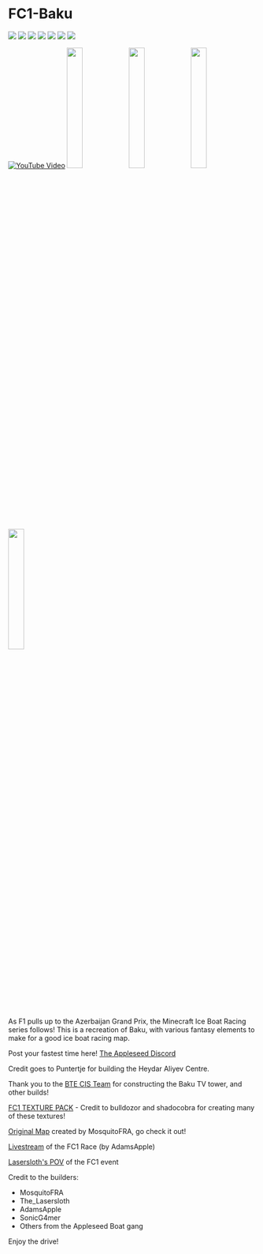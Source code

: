 # FC1-Baku

[![][badge-dl]][dl-latest]
[![][badge-planetmc]][planetmc]
[![][badge-discord]][join-discord] 
[![][badge-patreon]][patreon]
[![][badge-youtube]][youtube]
[![][badge-twitch]][twitch]
[![][badge-twitter]][twitter]


[![YouTube Video][yt-thumbnail]][yt-vidlink]
<img src="https://user-images.githubusercontent.com/96582306/174648427-4598a523-57ad-4f9e-b51e-81bf93c29d0a.png" width="25%"></img><img src="https://user-images.githubusercontent.com/96582306/174648525-ef4fffa3-8795-4efe-8874-021363bb8307.png" width="25%"></img><img src="https://user-images.githubusercontent.com/96582306/174648147-69d32dde-71ed-4d20-aeec-f24e8226cde5.png" width="25%"></img><img src="https://user-images.githubusercontent.com/96582306/174647989-4aa973e8-62a0-42b9-a652-4b146ff4de17.png" width="25%"></img>


As F1 pulls up to the Azerbaijan Grand Prix, the Minecraft Ice Boat Racing series follows! This is a recreation of Baku, with various fantasy elements to make for a good ice boat racing map.

Post your fastest time here! [The Appleseed Discord][join-discord]

Credit goes to Puntertje for building the Heydar Aliyev Centre.

Thank you to the [BTE CIS Team](https://discord.com/invite/hwkhefs) for constructing the Baku TV tower, and other builds! 

[FC1 TEXTURE PACK][dl-texture] - Credit to bulldozor and shadocobra for creating many of these textures!

[Original Map](https://www.planetminecraft.com/project/baku-city-circuit-azerbaijan-1-12/) created by MosquitoFRA, go check it out!

[Livestream](https://youtu.be/4JZ9-H-OubM) of the FC1 Race (by AdamsApple)

[Lasersloth's POV](https://youtu.be/ypGMGKmPTjM) of the FC1 event

Credit to the builders:
- MosquitoFRA
- The_Lasersloth
- AdamsApple
- SonicG4mer
- Others from the Appleseed Boat gang

Enjoy the drive!


<!-- link refrences (repo-specific)-->
[dl-latest]: https://github.com/FormulaCraftOne/FC1-Baku/releases/latest/download/FC1-Baku.zip
[planetmc]: https://www.planetminecraft.com/project/baku-5607957/
[yt-vidlink]: https://www.youtube.com/watch?v=4JZ9-H-OubM
[yt-thumbnail]: https://img.youtube.com/vi/4JZ9-H-OubM/maxresdefault.jpg


<!-- link refrences (not repo-specific)-->
[dl-texture]:   https://github.com/FormulaCraftOne/FC1-TexturePack/releases/latest/download/FC1.TexturePack.zip
[join-discord]: https://discord.gg/paeBnG8Csd
[twitter]:      https://twitter.com/AdamsApplesPie
[twitch]:       https://www.twitch.tv/adamsapplelive
[youtube]:      https://www.youtube.com/c/AdamsApples
[patreon]:      https://www.patreon.com/AdamsApples

<!-- Shields.io Badge Images -->
[badge-dl]:       https://img.shields.io/badge/-Direct%20Downlod-brightgreen?style=for-the-badge
[badge-planetmc]: https://img.shields.io/badge/-PlanetMinecraft-blue?style=for-the-badge
[badge-discord]:  https://img.shields.io/discord/417802132733952010?label=&logo=Discord&style=social
[badge-twitter]:  https://img.shields.io/badge/--white?style=social&logo=twitter
[badge-twitch]:   https://img.shields.io/badge/--white?style=social&logo=twitch
[badge-youtube]:  https://img.shields.io/badge/--white?style=social&logo=youtube
[badge-patreon]:  https://img.shields.io/badge/--white?style=social&logo=patreon
